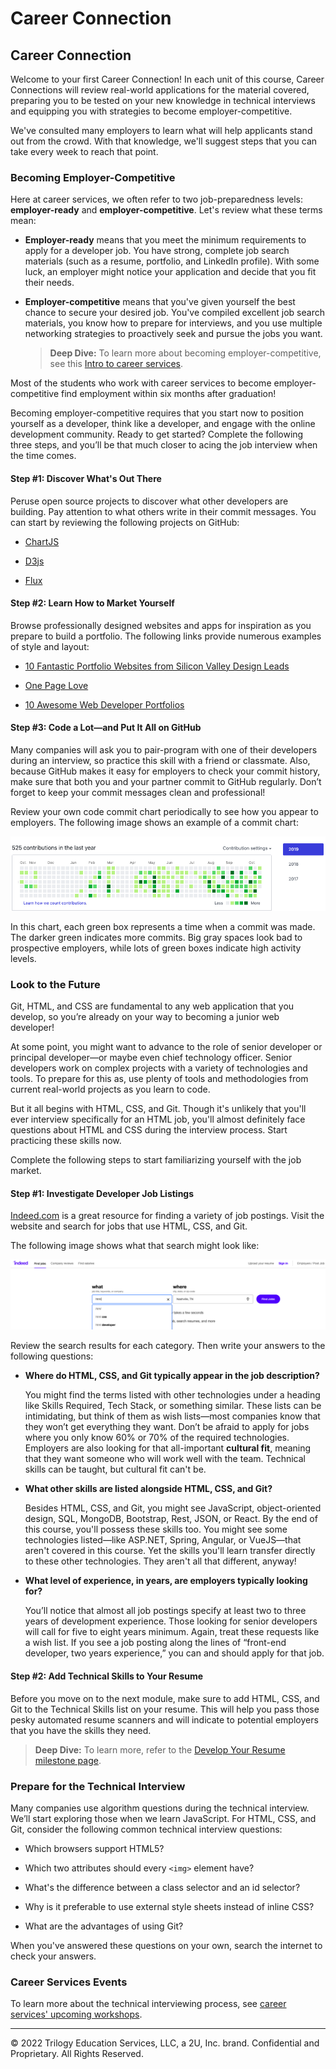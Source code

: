 # Career Connection

## Career Connection

Welcome to your first Career Connection! In each unit of this course, Career Connections will review real-world applications for the material covered, preparing you to be tested on your new knowledge in technical interviews and equipping you with strategies to become employer-competitive.

We've consulted many employers to learn what will help applicants stand out from the crowd. With that knowledge, we'll suggest steps that you can take every week to reach that point.

### Becoming Employer-Competitive

Here at career services, we often refer to two job-preparedness levels: **employer-ready** and **employer-competitive**. Let's review what these terms mean:

* **Employer-ready** means that you meet the minimum requirements to apply for a developer job. You have strong, complete job search materials (such as a resume, portfolio, and LinkedIn profile). With some luck, an employer might notice your application and decide that you fit their needs.

* **Employer-competitive** means that you've given yourself the best chance to secure your desired job. You've compiled excellent job search materials, you know how to prepare for interviews, and you use multiple networking strategies to proactively seek and pursue the jobs you want.

    > **Deep Dive:** To learn more about becoming employer-competitive, see this [Intro to career services](https://careernetwork.2u.com/?utm_medium=Academics&utm_source=boot_camp/articles/2021/07/18/career-pathways-web-development/). 

Most of the students who work with career services to become employer-competitive find employment within six months after graduation! 

Becoming employer-competitive requires that you start now to position yourself as a developer, think like a developer, and engage with the online development community. Ready to get started? Complete the following three steps, and you’ll be that much closer to acing the job interview when the time comes.

#### Step #1: Discover What's Out There

Peruse open source projects to discover what other developers are building. Pay attention to what others write in their commit messages. You can start by reviewing the following projects on GitHub:

* [ChartJS](https://github.com/chartjs/Chart.js)

* [D3js](https://github.com/d3/d3)

* [Flux](https://github.com/facebook/flux)

#### Step #2: Learn How to Market Yourself

Browse professionally designed websites and apps for inspiration as you prepare to build a portfolio. The following links provide numerous examples of style and layout:

* [10 Fantastic Portfolio Websites from Silicon Valley Design Leads](https://medium.com/@bestfolios/10-fantastic-portfolio-websites-from-silicon-valley-design-leads-2d84b384dba6)

* [One Page Love](https://onepagelove.com/inspiration/portfolio)

* [10 Awesome Web Developer Portfolios](https://codeburst.io/10-awesome-web-developer-portfolios-d266b32e6154)

#### Step #3: Code a Lot&mdash;and Put It All on GitHub

Many companies will ask you to pair-program with one of their developers during an interview, so practice this skill with a friend or classmate. Also, because GitHub makes it easy for employers to check your commit history, make sure that both you and your partner commit to GitHub regularly. Don’t forget to keep your commit messages clean and professional!

Review your own code commit chart periodically to see how you appear to employers. The following image shows an example of a commit chart:

![A chart displays squares that represent days in each month, with boxes shaded green to indicate commit activity.](./assets/github.png)

In this chart, each green box represents a time when a commit was made. The darker green indicates more commits. Big gray spaces look bad to prospective employers, while lots of green boxes indicate high activity levels.

### Look to the Future

Git, HTML, and CSS are fundamental to any web application that you develop, so you’re already on your way to becoming a junior web developer! 

At some point, you might want to advance to the role of senior developer or principal developer&mdash;or maybe even chief technology officer. Senior developers work on complex projects with a variety of technologies and tools. To prepare for this as, use plenty of tools and methodologies from current real-world projects as you learn to code.

But it all begins with HTML, CSS, and Git. Though it's unlikely that you'll ever interview specifically for an HTML job, you'll almost definitely face questions about HTML and CSS during the interview process. Start practicing these skills now.

Complete the following steps to start familiarizing yourself with the job market.

#### Step #1: Investigate Developer Job Listings

[Indeed.com](https://www.indeed.com/) is a great resource for finding a variety of job postings. Visit the website and search for jobs that use HTML, CSS, and Git.

The following image shows what that search might look like:

![On the Indeed search page, "html" has been entered in the search box labeled "what", with "Nashville, TN" entered under "where".](./assets/indeed.png)

Review the search results for each category. Then write your answers to the following questions:

* **Where do HTML, CSS, and Git typically appear in the job description?**

    You might find the terms listed with other technologies under a heading like Skills Required, Tech Stack, or something similar. These lists can be intimidating, but think of them as wish lists&mdash;most companies know that they won’t get everything they want. Don’t be afraid to apply for jobs where you only know 60% or 70% of the required technologies. Employers are also looking for that all-important **cultural fit**, meaning that they want someone who will work well with the team. Technical skills can be taught, but cultural fit can't be.

* **What other skills are listed alongside HTML, CSS, and Git?**

    Besides HTML, CSS, and Git, you might see JavaScript, object-oriented design, SQL, MongoDB, Bootstrap, Rest, JSON, or React. By the end of this course, you'll possess these skills too. You might see some technologies listed&mdash;like ASP.NET, Spring, Angular, or VueJS&mdash;that aren't covered in this course. Yet the skills you'll learn transfer directly to these other technologies. They aren't all that different, anyway!

* **What level of experience, in years, are employers typically looking for?**

    You’ll notice that almost all job postings specify at least two to three years of development experience. Those looking for senior developers will call for five to eight years minimum. Again, treat these requests like a wish list. If you see a job posting along the lines of “front-end developer, two years experience,” you can and should apply for that job.

#### Step #2: Add Technical Skills to Your Resume

Before you move on to the next module, make sure to add HTML, CSS, and Git to the Technical Skills list on your resume. This will help you pass those pesky automated resume scanners and will indicate to potential employers that you have the skills they need.

> **Deep Dive:** To learn more, refer to the [Develop Your Resume milestone page](https://mycareerspot.org/resume).

### Prepare for the Technical Interview

Many companies use algorithm questions during the technical interview. We’ll start exploring those when we learn JavaScript. For HTML, CSS, and Git, consider the following common technical interview questions:

* Which browsers support HTML5?

* Which two attributes should every `<img>` element have?

* What's the difference between a class selector and an id selector?

* Why is it preferable to use external style sheets instead of inline CSS?

* What are the advantages of using Git?

When you've answered these questions on your own, search the internet to check your answers.

### Career Services Events

To learn more about the technical interviewing process, see [career services' upcoming workshops](https://careernetwork.2u.com/?utm_medium=Academics&utm_source=boot_camp).

---

© 2022 Trilogy Education Services, LLC, a 2U, Inc. brand. Confidential and Proprietary. All Rights Reserved.